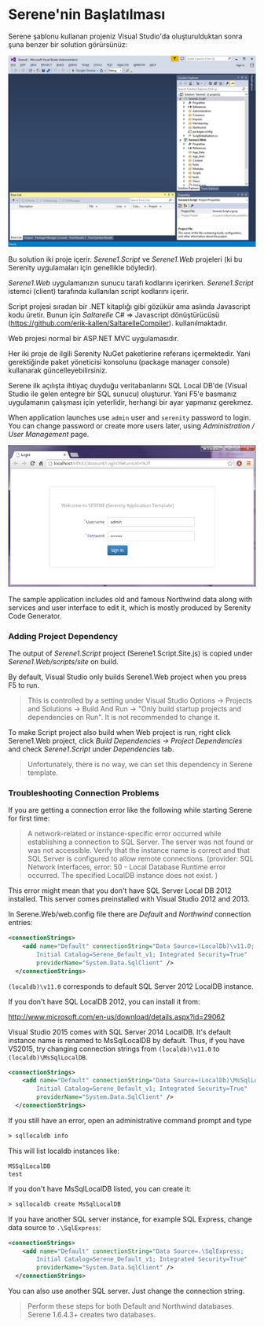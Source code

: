 # Serene'nin Başlatılması

Serene şablonu kullanan projeniz Visual Studio'da oluşturulduktan sonra şuna benzer bir solution görürsünüz:

![Başlangıç Çözüm İçeriği](img/initial_solution_content.jpg)

Bu solution iki proje içerir. *Serene1.Script* ve *Serene1.Web* projeleri (ki bu Serenity uygulamaları için genellikle böyledir).

*Serene1.Web* uygulamanızın sunucu tarafı kodlarını içerirken. *Serene1.Script* istemci (client) tarafında kullanılan script kodlarını içerir.

Script projesi sıradan bir .NET kitaplığı gibi gözükür ama aslında Javascript kodu üretir. Bunun için *Saltarelle* C# => Javascript dönüştürücüsü (https://github.com/erik-kallen/SaltarelleCompiler). kullanılmaktadır.

Web projesi normal bir ASP.NET MVC uygulamasıdır.

Her iki proje de ilgili Serenity NuGet paketlerine referans içermektedir. Yani gerektiğinde paket yöneticisi konsolunu (package manager console) kullanarak güncelleyebilirsiniz.

Serene ilk açılışta ihtiyaç duyduğu veritabanlarını SQL Local DB'de (Visual Studio ile gelen entegre bir SQL sunucu) oluşturur. Yani F5'e basmanız uygulamanın çalışması için yeterlidir, herhangi bir ayar yapmanız gerekmez.

When application launches use `admin` user and `serenity` password to login. You can change password or create more users later, using *Administration / User Management* page.

![Login Screen](img/login_screen.jpg)

The sample application includes old and famous Northwind data along with services and user interface to edit it, which is mostly produced by Serenity Code Generator.

### Adding Project Dependency

The output of *Serene1.Script* project (Serene1.Script.Site.js) is copied under *Serene1.Web/scripts/site* on build. 

By default, Visual Studio only builds Serene1.Web project when you press F5 to run. 

> This is controlled by a setting under Visual Studio Options -> Projects and Solutions -> Build And Run -> "Only build startup projects and dependencies on Run". It is not recommended to change it.

To make Script project also build when Web project is run, right click Serene1.Web project, click *Build Dependencies -> Project Dependencies* and check *Serene1.Script* under *Dependencies* tab.

> Unfortunately, there is no way, we can set this dependency in Serene template.


### Troubleshooting Connection Problems

If you are getting a connection error like the following while starting Serene for first time:

> A network-related or instance-specific error occurred while establishing a connection to SQL Server. The server was not found or was not accessible. Verify that the instance name is correct and that SQL Server is configured to allow remote connections. (provider: SQL Network Interfaces, error: 50 - Local Database Runtime error occurred. The specified LocalDB instance does not exist.
)



This error might mean that you don't have SQL Server Local DB 2012 installed. This server comes preinstalled with Visual Studio 2012 and 2013. 

In Serene.Web/web.config file there are *Default* and *Northwind* connection entries:

```xml
<connectionStrings>
    <add name="Default" connectionString="Data Source=(LocalDb)\v11.0; 
        Initial Catalog=Serene_Default_v1; Integrated Security=True" 
        providerName="System.Data.SqlClient" />
  </connectionStrings>
```

`(localdb)\v11.0` corresponds to default SQL Server 2012 LocalDB instance.

If you don't have SQL LocalDB 2012, you can install it from:

http://www.microsoft.com/en-us/download/details.aspx?id=29062

Visual Studio 2015 comes with SQL Server 2014 LocalDB. It's default instance name is renamed to MsSqlLocalDB by default. Thus, if you have VS2015, try changing connection strings from `(localdb)\v11.0` to `(localdb)\MsSqlLocalDB`.

```xml
<connectionStrings>
    <add name="Default" connectionString="Data Source=(LocalDb)\MsSqlLocalDB; 
        Initial Catalog=Serene_Default_v1; Integrated Security=True" 
        providerName="System.Data.SqlClient" />
  </connectionStrings>
```

If you still have an error, open an administrative command prompt and type

```bat
> sqllocaldb info
```

This will list localdb instances like:

```
MSSqlLocalDB
test
```

If you don't have MsSqlLocalDB listed, you can create it:

```bat
> sqllocaldb create MsSqlLocalDB
```


If you have another SQL server instance, for example SQL Express, change data source to `.\SqlExpress`:


```xml
<connectionStrings>
    <add name="Default" connectionString="Data Source=.\SqlExpress; 
        Initial Catalog=Serene_Default_v1; Integrated Security=True" 
        providerName="System.Data.SqlClient" />
  </connectionStrings>
```


You can also use another SQL server. Just change the connection string.

> Perform these steps for both Default and Northwind databases. Serene 1.6.4.3+ creates two databases.
